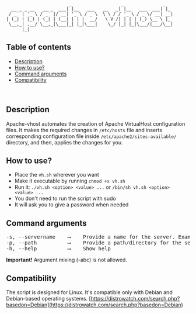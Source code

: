 	                        _                   _               _   
	  __ _ _ __   __ _  ___| |__   ___   __   _| |__   ___  ___| |_ 
	 / _` | '_ \ / _` |/ __| '_ \ / _ \  \ \ / / '_ \ / _ \/ __| __|
	| (_| | |_) | (_| | (__| | | |  __/   \ V /| | | | (_) \__ \ |_ 
	 \__,_| .__/ \__,_|\___|_| |_|\___|    \_/ |_| |_|\___/|___/\__|
	      |_|


## Table of contents

- [Description](#description)
- [How to use?](#how-to-use)
- [Command arguments](#command-arguments)
- [Compatibility](#Compatibility)

&nbsp;

## Description

Apache-vhost automates the creation of Apache VirtualHost configuration files. It makes the required changes in `/etc/hosts` file and inserts corresponding configuration file inside `/etc/apache2/sites-available/` directory, and then, applies the changes for you.

## How to use?

- Place the `vh.sh` wherever you want
- Make it executable by running `chmod +x vh.sh`
- Run it: `./vh.sh <option> <value> ...` or `/bin/sh vh.sh <option> <value> ...`
- You don't need to run the script with sudo
- It will ask you to give a password when needed                                                             

## Command arguments

<pre>
-s, --servername    ⟶    Provide a name for the server. Example: mysite.my
-p, --path          ⟶    Provide a path/directory for the server. Example: /home/johndoe/dir/
-h, --help          ⟶    Show help
</pre>

**Important!** Argument mixing (-abc) is not allowed.

## Compatibility

The script is designed for Linux. It's compatible only with Debian and Debian-based operating systems. [https://distrowatch.com/search.php?basedon=Debian](https://distrowatch.com/search.php?basedon=Debian) 
